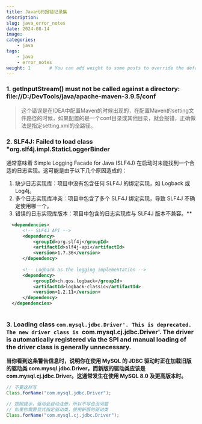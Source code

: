 ```yaml
---
title: Java代码报错记录集
description:
slug: java_error_notes
date: 2024-08-14
image: 
categories:
    - java
tags:
    - java
    - error_notes
weight: 1       # You can add weight to some posts to override the default sorting (date descending)
---
```


### 1. getInputStream() must not be called against a directory: file://D:/DevTools/java/apache-maven-3.9.5/conf
> 这个错误是在IDEA中配置Maven的时候出现的，在配置Maven的setting文件路径的时候，如果配置的是一个conf目录或其他目录，就会报错，正确做法是指定setting.xml的全路径。

### 2. SLF4J: Failed to load class "org.slf4j.impl.StaticLoggerBinder
通常意味着 Simple Logging Facade for Java (SLF4J) 在启动时未能找到一个合适的日志实现。这可能是由于以下几个原因造成的：
1. 缺少日志实现库：项目中没有包含任何 SLF4J 的绑定实现，如 Logback 或 Log4j。
2. 多个日志实现库冲突：项目中包含了多个 SLF4J 绑定实现，导致 SLF4J 不确定使用哪一个。
3. 错误的日志实现库版本：项目中包含的日志实现库与 SLF4J 版本不兼容。**

``` xml
  <dependencies>
      <!-- SLF4J API -->
      <dependency>
          <groupId>org.slf4j</groupId>
          <artifactId>slf4j-api</artifactId>
          <version>1.7.36</version>
      </dependency>
      
      <!-- Logback as the logging implementation -->
      <dependency>
          <groupId>ch.qos.logback</groupId>
          <artifactId>logback-classic</artifactId>
          <version>1.2.11</version>
      </dependency>
  </dependencies>
  
```

### 3. Loading class `com.mysql.jdbc.Driver'. This is deprecated. The new driver class is `com.mysql.cj.jdbc.Driver'. The driver is automatically registered via the SPI and manual loading of the driver class is generally unnecessary.
**当你看到这条警告信息时，说明你在使用 MySQL 的 JDBC 驱动时正在加载旧版的驱动类 com.mysql.jdbc.Driver，而新版的驱动类应该是 com.mysql.cj.jdbc.Driver。这通常发生在使用 MySQL 8.0 及更高版本时。**
```java
// 不要这样写
Class.forName("com.mysql.jdbc.Driver");

// 按照提示，驱动会自动注册，所以不写也没问题
// 如果你需要显式指定驱动类，使用新版的驱动类
Class.forName("com.mysql.cj.jdbc.Driver");
```